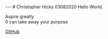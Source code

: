 <link rel="stylesheet" type="text/css" href="style.css">  
---
# Christopher Hicks
03082020
Hello World.  

Aspire greatly  
0 can take away your purpose

[GitHub](https://github.com/spudunk)


<script>
  document.body.style.backgroundColor = "red";
</script>
